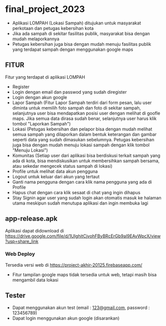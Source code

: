# final_project_2023

- Aplikasi LOMPAH (Lokasi Sampah) ditujukan untuk masyarakat perkotaan dan petugas kebersihan kota
- Jika ada sampah di sekitar fasilitas publik, masyarakat bisa dengan mudah melaporkannya
- Petugas kebersihan juga bisa dengan mudah menuju fasilitas publik yang terdapat sampah dengan menggunakan google maps


## FITUR

Fitur yang terdapat di aplikasi LOMPAH

- Register
- Login dengan email dan passwod yang sudah diregister
- Login dengan akun google
- Lapor Sampah (Fitur Lapor Sampah terdiri dari form pesan, lalu user diminta untuk memilih foto sampah dan foto di sekitar sampah, selanjutnya user bisa mendapatkan posisi user dengan melihat di goofle maps. Jika semua data dirasa sudah benar, selanjutnya user harus klik tombol "Laporkan Sampah")
- Lokasi (Petugas kebersihan dan pelapor bisa dengan mudah melihat semua sampah yang dilaporkan dalam bentuk keterangan dan gambar seperti data yang sudah dimasukan sebelumnya. Petugas kebersihan juga bisa dengan mudah menuju lokasi sampah dengan klik tombol "Menuju Lokasi")
- Komunitas (Setiap user dari aplikasi bisa berdiskusi terkait sampah yang ada di kota, bisa mendiskusikan untuk membersihkan sampah bersama, atau sekedar mengecek status sampah di lokasi)
- Profile untuk melihat data akun pengguna
- Logout untuk keluar dari akun yang tertaut
- Ganti nama pengguna dengan cara klik nama pengguna yang ada di Profile
- Hapus chat dengan cara klik sesaat di chat yang ingin dihapus
- Stay Signin agar user yang sudah login akan otomatis masuk ke halaman utama meskipun sudah menutupa aplikasi dan ingin membuka lagi

## app-release.apk

Aplikasi dapat didownload di https://drive.google.com/file/d/1UIghitCjvohFByBRcErGb9al9EAvWpcX/view?usp=share_link 

### Web Deploy

Tersedia versi web di https://project-akhir-20125.firebaseapp.com/

* Fitur tampilan google maps tidak tersedia untuk web, tetapi masih bisa mengambil data lokasi

## Tester

* Dapat menggunakan akun test (email : 123@gmail.com, password : 123456789)
* Dapat login menggunakan akun google (disarankan)
